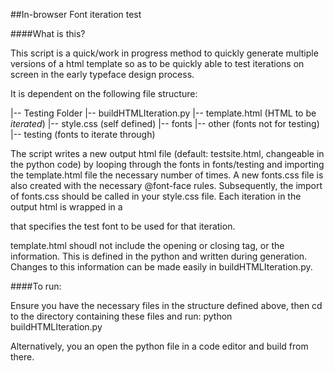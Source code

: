 ##In-browser Font iteration test

####What is this?

This script is a quick/work in progress method to quickly generate multiple versions of a html template so as to be quickly able to test iterations on screen in the early typeface design process.

It is dependent on the following file structure:

|-- Testing Folder
        |-- buildHTMLIteration.py
        |-- template.html (HTML to be _iterated_)
        |-- style.css (self defined)
        |-- fonts
              |-- other (fonts not for testing)
              |-- testing (fonts to iterate through)

The script writes a new output html file (default: testsite.html, changeable in the python code) by looping through the fonts in fonts/testing and importing the template.html file the necessary number of times. A new fonts.css file is also created with the necessary @font-face rules. Subsequently, the import of fonts.css should be called in your style.css file. Each iteration in the output html is wrapped in a <div> that specifies the test font to be used for that iteration. 

template.html shoudl not include the opening or closing <body> tag, or the <head> information. This is defined in the python and written during generation. Changes to this information can be made easily in buildHTMLIteration.py.

####To run:

Ensure you have the necessary files in the structure defined above, then cd to the directory containing these files and run: python buildHTMLIteration.py 

Alternatively, you an open the python file in a code editor and build from there. 



